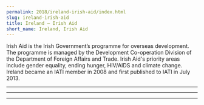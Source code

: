 ```yaml
---
permalink: 2018/ireland-irish-aid/index.html
slug: ireland-irish-aid
title: Ireland – Irish Aid
short_name: Ireland, Irish Aid
---
```


Irish Aid is the Irish Government’s programme for overseas development. The programme is managed by the Development Co-operation Division of the Department of Foreign Affairs and Trade. Irish Aid's priority areas include gender equality, ending hunger, HIV/AIDS and climate change. Ireland became an IATI member in 2008 and first published to IATI in July 2013.

---



---



---
